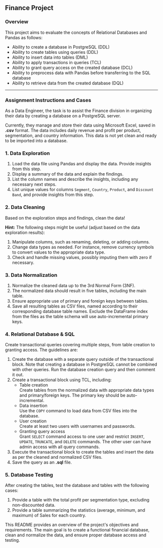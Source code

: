 ## Finance Project

### Overview

This project aims to evaluate the concepts of Relational Databases and Pandas as follows:

- Ability to create a database in PostgreSQL (DDL)
- Ability to create tables using queries (DDL)
- Ability to insert data into tables (DML)
- Ability to apply transactions in queries (TCL)
- Ability to grant query access on the created database (DCL)
- Ability to preprocess data with Pandas before transferring to the SQL database
- Ability to retrieve data from the created database (DQL)

---

### Assignment Instructions and Cases

As a Data Engineer, the task is to assist the Finance division in organizing their data by creating a database on a PostgreSQL server.

Currently, they manage and store their data using Microsoft Excel, saved in **.csv** format. The data includes daily revenue and profit per product, segmentation, and country information. This data is not yet clean and ready to be imported into a database.

### 1. Data Exploration
1. Load the data file using Pandas and display the data. Provide insights from this step.
2. Display a summary of the data and explain the findings.
3. List the column names and describe the insights, including any necessary next steps.
4. List unique values for columns `Segment`, `Country`, `Product`, and `Discount Band`, and provide insights from this step.

### 2. Data Cleaning
Based on the exploration steps and findings, clean the data!

**Hint:** The following steps might be useful (adjust based on the data exploration results):
1. Manipulate columns, such as renaming, deleting, or adding columns.
2. Change data types as needed. For instance, remove currency symbols to convert values to the appropriate data type.
3. Check and handle missing values, possibly imputing them with zero if necessary.

### 3. Data Normalization
1. Normalize the cleaned data up to the 3rd Normal Form (3NF).
2. The normalized data should result in five tables, including the main table.
3. Ensure appropriate use of primary and foreign keys between tables.
4. Save all resulting tables as CSV files, named according to their corresponding database table names. Exclude the DataFrame index from the files as the table schema will use auto-incremental primary keys.

### 4. Relational Database & SQL
Create transactional queries covering multiple steps, from table creation to granting access. The guidelines are:
1. Create the database with a separate query outside of the transactional block. Note that creating a database in PostgreSQL cannot be combined with other queries. Run the database creation query and then comment it out.
2. Create a transactional block using TCL, including:
    - Table creation\
      Create tables from the normalized data with appropriate data types and primary/foreign keys. The primary key should be auto-incremental.
    - Data insertion\
      Use the `COPY` command to load data from CSV files into the database.
    - User creation\
      Create at least two users with usernames and passwords.
    - Granting query access\
      Grant `SELECT` command access to one user and restrict `INSERT`, `UPDATE`, `TRUNCATE`, and `DELETE` commands. The other user can have admin access with all query commands.
3. Execute the transactional block to create the tables and insert the data as per the cleaned and normalized CSV files.
4. Save the query as an **.sql** file.

### 5. Database Testing
After creating the tables, test the database and tables with the following cases:

1. Provide a table with the total profit per segmentation type, excluding non-discounted data.
2. Provide a table summarizing the statistics (average, minimum, and maximum) of Sales for each country.

This README provides an overview of the project's objectives and requirements. The main goal is to create a functional financial database, clean and normalize the data, and ensure proper database access and testing.

